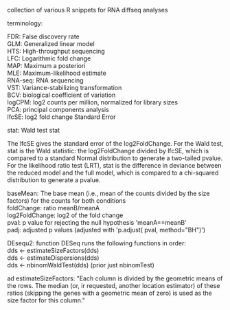 collection of various R snippets for RNA diffseq analyses

terminology:

FDR:  False discovery rate  
GLM:  Generalized linear model  
HTS:  High-throughput sequencing  
LFC:  Logarithmic fold change  
MAP:  Maximum a posteriori  
MLE:  Maximum-likelihood estimate  
RNA-seq:  RNA sequencing  
VST:  Variance-stabilizing transformation  
BCV:  biological coefficient of variation   
logCPM: log2 counts per million, normalized for library sizes  
PCA:  principal components analysis   
lfcSE: log2 fold change Standard Error  

stat: Wald test stat

The lfcSE gives the standard error of the log2FoldChange. For the Wald test, stat is the Wald statistic: 
the log2FoldChange divided by lfcSE, which is compared to a standard Normal distribution to generate
a two-tailed pvalue. For the likelihood ratio test (LRT), stat is the difference in deviance between
the reduced model and the full model, which is compared to a chi-squared distribution to generate a pvalue.

baseMean: The base mean (i.e., mean of the counts divided by the size factors) for the counts for both conditions  
foldChange: ratio meanB/meanA  
log2FoldChange: log2 of the fold change  
pval: p value for rejecting the null hypothesis 'meanA==meanB'  
padj: adjusted p values (adjusted with 'p.adjust( pval, method="BH")')  


DEsequ2: function DESeq runs the following functions in order:  
dds <- estimateSizeFactors(dds)  
dds <- estimateDispersions(dds)  
dds <- nbinomWaldTest(dds)  (prior just nbinomTest)  

ad estimateSizeFactors:
"Each column is divided by the geometric means of the rows. The median (or, ir requested, another location estimator)
of these ratios (skipping the genes with a geometric mean of zero) is used as the size factor for this column."
